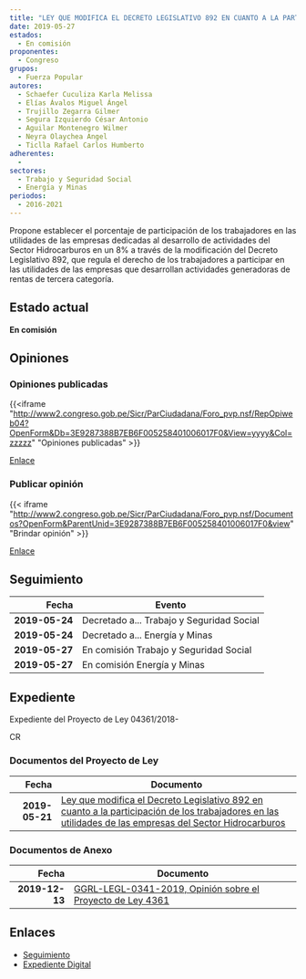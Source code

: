 ```yaml
---
title: "LEY QUE MODIFICA EL DECRETO LEGISLATIVO 892 EN CUANTO A LA PARTICIPACIÓN DE LOS TRABAJADORES EN LAS UTILIDADES DE LAS EMPRESAS DEL SECTOR HIDROCARBUROS"
date: 2019-05-27
estados: 
  - En comisión
proponentes: 
  - Congreso
grupos: 
  - Fuerza Popular
autores: 
  - Schaefer Cuculiza Karla Melissa
  - Elías Ávalos Miguel Ángel
  - Trujillo Zegarra Gilmer
  - Segura Izquierdo César Antonio
  - Aguilar Montenegro Wilmer
  - Neyra Olaychea Angel
  - Ticlla Rafael Carlos Humberto
adherentes: 
  - 
sectores: 
  - Trabajo y Seguridad Social
  - Energía y Minas
periodos: 
  - 2016-2021
---
```


Propone establecer el porcentaje de participación de los trabajadores en las utilidades de las empresas dedicadas al desarrollo de actividades del Sector Hidrocarburos en un 8% a través de la modificación del Decreto Legislativo 892, que regula el derecho de los trabajadores a participar en las utilidades de las empresas que desarrollan actividades generadoras de rentas de tercera categoría.


## Estado actual

**En comisión**

## Opiniones

### Opiniones publicadas

{{<iframe "http://www2.congreso.gob.pe/Sicr/ParCiudadana/Foro_pvp.nsf/RepOpiweb04?OpenForm&Db=3E9287388B7EB6F005258401006017F0&View=yyyy&Col=zzzzz" "Opiniones publicadas" >}}

[Enlace](http://www2.congreso.gob.pe/Sicr/ParCiudadana/Foro_pvp.nsf/RepOpiweb04?OpenForm&Db=3E9287388B7EB6F005258401006017F0&View=yyyy&Col=zzzzz)
### Publicar opinión

{{< iframe "http://www2.congreso.gob.pe/Sicr/ParCiudadana/Foro_pvp.nsf/Documentos?OpenForm&ParentUnid=3E9287388B7EB6F005258401006017F0&view" "Brindar opinión" >}}

[Enlace](http://www2.congreso.gob.pe/Sicr/ParCiudadana/Foro_pvp.nsf/Documentos?OpenForm&ParentUnid=3E9287388B7EB6F005258401006017F0&view)

## Seguimiento

| Fecha | Evento |
|------:|--------|
| **2019-05-24** | Decretado a... Trabajo y Seguridad Social|
| **2019-05-24** | Decretado a... Energía y Minas|
| **2019-05-27** | En comisión Trabajo y Seguridad Social|
| **2019-05-27** | En comisión Energía y Minas|


## Expediente

Expediente del Proyecto de Ley 04361/2018-

CR


### Documentos del Proyecto de Ley

| Fecha | Documento |
|------:|--------|
| **2019-05-21** | [Ley que modifica el Decreto Legislativo 892 en cuanto a la participación de los trabajadores en las utilidades de las empresas del Sector Hidrocarburos](http://www.leyes.congreso.gob.pe/Documentos/2016_2021/Proyectos_de_Ley_y_de_Resoluciones_Legislativas/PL0436120190521.pdf) |

### Documentos de Anexo

| Fecha | Documento |
|------:|--------|
| **2019-12-13** | [GGRL-LEGL-0341-2019, Opinión sobre el Proyecto de Ley 4361](http://www.leyes.congreso.gob.pe/Documentos/2016_2021/Oficios/Otras_Instituciones/GGRL-LEGL-0341-2019.pdf) |

## Enlaces 

- [Seguimiento](http://www2.congreso.gob.pe/Sicr/TraDocEstProc/CLProLey2016.nsf/f7fff46988ca05b1052578e100829cc7/c6f369cee0c4ca5105258401006e3acb?OpenDocument)
- [Expediente Digital](http://www2.congreso.gob.pe/Sicr/TraDocEstProc/CLProLey2016.nsf/f7fff46988ca05b1052578e100829cc7/c6f369cee0c4ca5105258401006e3acb?OpenDocument&Click=05257FB7005EB655.eb71d0cf91d8294e05256cdf006b5706/$Body/0.1C6C)
